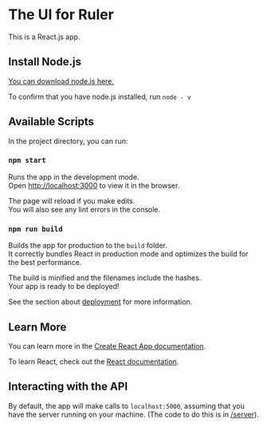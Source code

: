 
# The UI for Ruler

This is a React.js app.

## Install Node.js

[You can download node.js here.](https://nodejs.org/en/)

To confirm that you have node.js installed, run `node - v`


## Available Scripts

In the project directory, you can run:

### `npm start`

Runs the app in the development mode.<br>
Open [http://localhost:3000](http://localhost:3000) to view it in the browser.

The page will reload if you make edits.<br>
You will also see any lint errors in the console.

### `npm run build`

Builds the app for production to the `build` folder.<br>
It correctly bundles React in production mode and optimizes the build for the best performance.

The build is minified and the filenames include the hashes.<br>
Your app is ready to be deployed!

See the section about [deployment](https://facebook.github.io/create-react-app/docs/deployment) for more information.

## Learn More

You can learn more in the [Create React App documentation](https://facebook.github.io/create-react-app/docs/getting-started).

To learn React, check out the [React documentation](https://reactjs.org/).

## Interacting with the API

By default, the app will make calls to `localhost:5000`, assuming that you have the server running on your machine. (The code to do this is in [/server](../server)).


